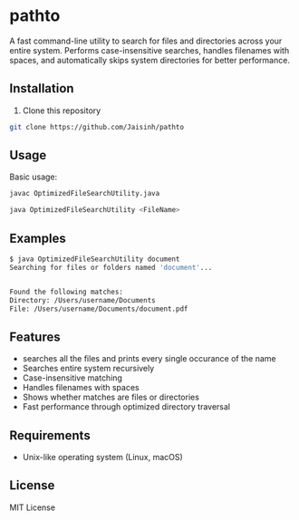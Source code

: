 # pathto

A fast command-line utility to search for files and directories across your entire system. Performs case-insensitive searches, handles filenames with spaces, and automatically skips system directories for better performance.

## Installation

1. Clone this repository
```bash
git clone https://github.com/Jaisinh/pathto
```

## Usage
Basic usage:
```bash
javac OptimizedFileSearchUtility.java
```
```bash
java OptimizedFileSearchUtility <FileName>
```


## Examples

```bash
$ java OptimizedFileSearchUtility document
Searching for files or folders named 'document'...


Found the following matches:
Directory: /Users/username/Documents
File: /Users/username/Documents/document.pdf
```

## Features
- searches all the files and prints every single occurance of the name
- Searches entire system recursively
- Case-insensitive matching
- Handles filenames with spaces
- Shows whether matches are files or directories
- Fast performance through optimized directory traversal

## Requirements

- Unix-like operating system (Linux, macOS)


## License

MIT License 
